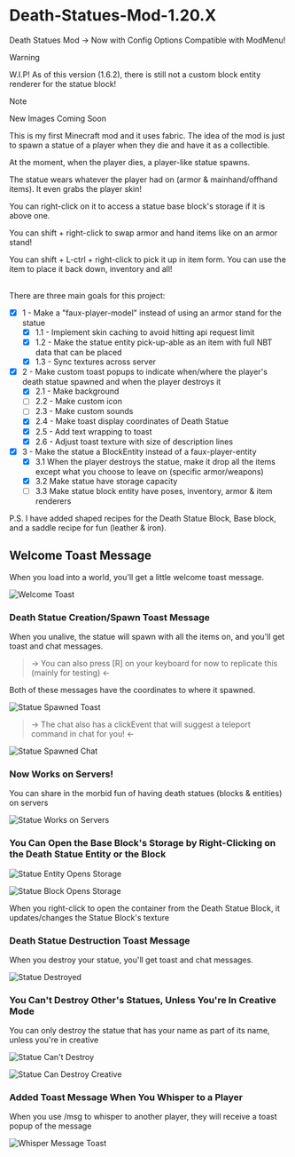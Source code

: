 # Death-Statues-Mod-1.20.X
Death Statues Mod -> Now with Config Options Compatible with ModMenu!

> [!WARNING]
> W.I.P! As of this version (1.6.2), there is still not a custom block entity renderer for the statue block!

> [!NOTE]
> New Images Coming Soon

This is my first Minecraft mod and it uses fabric. The idea of the mod is just to spawn a statue of a player when they die and have it as a collectible.

At the moment, when the player dies, a player-like statue spawns.

The statue wears whatever the player had on (armor & mainhand/offhand items). It even grabs the player skin!

You can right-click on it to access a statue base block's storage if it is above one.

You can shift + right-click to swap armor and hand items like on an armor stand!

You can shift + L-ctrl + right-click to pick it up in item form. You can use the item to place it back down, inventory and all!

\
There are three main goals for this project:
- [x] 1 - Make a "faux-player-model" instead of using an armor stand for the statue
  - [x] 1.1 - Implement skin caching to avoid hitting api request limit
  - [x] 1.2 - Make the statue entity pick-up-able as an item with full NBT data that can be placed
  - [x] 1.3 - Sync textures across server

- [x] 2 - Make custom toast popups to indicate when/where the player's death statue spawned and when the player destroys it
  - [x] 2.1 - Make background
  - [ ] 2.2 - Make custom icon
  - [ ] 2.3 - Make custom sounds
  - [x] 2.4 - Make toast display coordinates of Death Statue
  - [x] 2.5 - Add text wrapping to toast
  - [x] 2.6 - Adjust toast texture with size of description lines

- [x] 3 - Make the statue a BlockEntity instead of a faux-player-entity 
  - [x] 3.1 When the player destroys the statue, make it drop all the items except what you choose to leave on (specific armor/weapons)
  - [x] 3.2 Make statue have storage capacity
  - [ ] 3.3 Make statue block entity have poses, inventory, armor & item renderers

P.S. I have added shaped recipes for the Death Statue Block, Base block, and a saddle recipe for fun (leather & iron).

## Welcome Toast Message
When you load into a world, you'll get a little welcome toast message.

![Welcome Toast](images/welcome_toast.png)

### Death Statue Creation/Spawn Toast Message
When you unalive, the statue will spawn with all the items on, and you'll get toast and chat messages.

>-> You can also press [R] on your keyboard for now to replicate this (mainly for testing) <-

Both of these messages have the coordinates to where it spawned.

![Statue Spawned Toast](images/statue_spawned.png)

>-> The chat also has a clickEvent that will suggest a teleport command in chat for you! <-

![Statue Spawned Chat](images/statue_spawned_chat_click_event.png)

### Now Works on Servers!
You can share in the morbid fun of having death statues (blocks & entities) on servers

![Statue Works on Servers](images/works_on_servers.png)

### You Can Open the Base Block's Storage by Right-Clicking on the Death Statue Entity or the Block

![Statue Entity Opens Storage](images/storage_works_on_entity.png)

![Statue Block Opens Storage](images/storage_works_on_block.png)

When you right-click to open the container from the Death Statue Block, it updates/changes the Statue Block's texture

### Death Statue Destruction Toast Message
When you destroy your statue, you'll get toast and chat messages.

![Statue Destroyed](images/statue_destroyed.png)

### You Can't Destroy Other's Statues, Unless You're In Creative Mode
You can only destroy the statue that has your name as part of its name, unless you're in creative

![Statue Can't Destroy](images/cant_destroy_others_statues.png)

![Statue Can Destroy Creative](images/can_destroy_others_statues_creative.png)

### Added Toast Message When You Whisper to a Player
When you use /msg to whisper to another player, they will receive a toast popup of the message

![Whisper Message Toast](images/whisper_toast.png)
